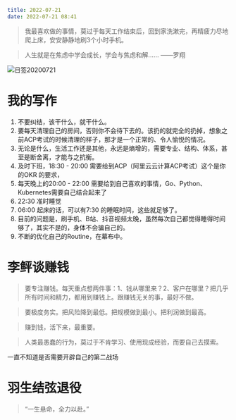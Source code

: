 ```yaml
title: 2022-07-21
date: 2022-07-21 08:41
```

>我最喜欢做的事情，莫过于每天工作结束后，回到家洗漱完，再精疲力尽地爬上床，安安静静地刷3个小时手机。

>人生就是在焦虑中学会成长，学会与焦虑和解…… ——罗翔 ​​​​

![日签20200721](http://images.iotop.work/uPic/20220721-rq-20220721.jpg)

# 我的写作

1. 不要纠结，该干什么，就干什么。
2. 要每天清理自己的房间，否则你不会待下去的。该扔的就完全的扔掉，想象之前ACP考试的时候清理的样子，那才是一个正常的、令人愉悦的情况。
3. 无论是什么，生活工作还是其他，永远是熵增的，需要专业、结构、体系，甚至是断舍离，才能与之抗衡。
4. 及时下班，18:30 - 20:00 需要给到ACP（阿里云云计算ACP考试）这个是你的OKR 的要求，
5. 每天晚上的20:00 - 22:00 需要给到自己喜欢的事情，Go、Python、Kubernetes需要自己结合起来了
6. 22:30 准时睡觉
7. 06:00 起床的话，可以有7:30 的睡眠时间，这些就足够了。
8. 目前的问题是，刷手机、B站、抖音视频太晚，虽然每次自己都觉得睡得时间够了，其实不是的，身体不会骗自己的。
9. 不断的优化自己的Routine，在幕布中。

# 李鲆谈赚钱

> 要专注赚钱。每天重点想两件事：1、钱从哪里来？2、客户在哪里？把几乎所有时间和精力，都用到赚钱上。跟赚钱无关的事，最好不做。

> 要极度务实。把风险降到最低。把规模做到最小。把利润做到最高。

> 赚到钱，活下来，最重要。

> 人类最愚蠢的行为，莫过于不肯学习、使用现成经验，而要自己去摸索。

一直不知道是否需要开辟自己的第二战场

# 羽生结弦退役
> “一生悬命，全力以赴。”